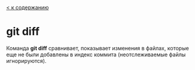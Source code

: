[< к содержанию](/readme.md)

# git diff

Команда **git diff** сравнивает, показывает изменения в файлах, которые еще не были добавлены в индекс коммита (неотслеживаемые файлы игнорируются).

